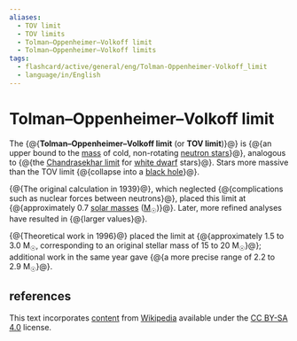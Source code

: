 ```yaml
---
aliases:
  - TOV limit
  - TOV limits
  - Tolman–Oppenheimer–Volkoff limit
  - Tolman–Oppenheimer–Volkoff limits
tags:
  - flashcard/active/general/eng/Tolman-Oppenheimer-Volkoff_limit
  - language/in/English
---
```


# Tolman–Oppenheimer–Volkoff limit

The {@{__Tolman–Oppenheimer–Volkoff limit__ (or __TOV limit__)}@} is {@{an upper bound to the [mass](star.md#mass) of cold, non-rotating [neutron stars](neutron%20star.md)}@}, analogous to {@{the [Chandrasekhar limit](Chandrasekhar%20limit.md) for [white dwarf](white%20dwarf.md) stars}@}. Stars more massive than the TOV limit {@{collapse into a [black hole](black%20hole.md)}@}. <!--SR:!2025-06-30,253,330!2026-01-09,348,290!2025-06-13,241,330!2025-07-19,267,330-->

{@{The original calculation in 1939}@}, which neglected {@{complications such as nuclear forces between neutrons}@}, placed this limit at {@{approximately 0.7 [solar masses](solar%20mass.md) ([M<sub>☉</sub>](solar%20mass.md))}@}. Later, more refined analyses have resulted in {@{larger values}@}. <!--SR:!2025-08-10,199,210!2025-04-05,179,310!2025-03-27,175,310!2025-07-03,255,330-->

{@{Theoretical work in 1996}@} placed the limit at {@{approximately 1.5 to 3.0 M<sub>☉</sub>, corresponding to an original stellar mass of 15 to 20 M<sub>☉</sub>}@}; additional work in the same year gave {@{a more precise range of 2.2 to 2.9 M<sub>☉</sub>}@}. <!--SR:!2025-09-07,260,270!2026-05-31,457,270!2026-03-26,447,310-->

## references

This text incorporates [content](https://en.wikipedia.org/wiki/Tolman–Oppenheimer–Volkoff_limit) from [Wikipedia](Wikipedia.md) available under the [CC BY-SA 4.0](https://creativecommons.org/licenses/by-sa/4.0/) license.
